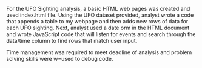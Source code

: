 For the UFO Sighting analysis, a basic HTML web pages was created and used index.html file. Using the UFO dataset provided, analyst wrote a code that appends a table to my webpage and then adds new rows of data for each UFO sighting. Next, analyst used a date orm in the HTML document and wrote JavaScript code that will listen for events and search through the data/time column to find rows that match user input. 


Time management wsa required to meet deadline of analysis and problem solving skills were w=used to debug code. 
